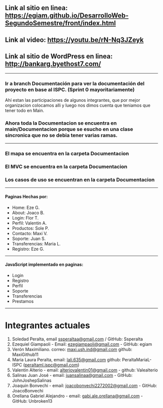 ## Link al sitio en linea: https://egiam.github.io/DesarrolloWeb-SegundoSemestre/front/index.html

## Link al video: https://youtu.be/rN-Nq3JZeyk

## Link al sitio de WordPress en linea: http://bankarg.byethost7.com/

---

### Ir a branch Documentación para ver la documentación del proyecto en base al ISPC. (Sprint 0 mayoritariamente)

Ahí estan las participaciones de algunos integrantes, que por mejor organizacion colocamos alli y luego nos dimos cuenta que teniamos que tener todo en Main.

### Ahora toda la Documentacion se encuentra en main/Documentacion porque se esucho en una clase sincronica que no se debia tener varias ramas.

---

### El mapa se encuentra en la carpeta Documentacion

### El MVC se encuentra en la carpeta Documentacion

### Los casos de uso se encuentran en la carpeta Documentacion

---

#### Paginas Hechas por:

- Home: Eze G.
- About: Joaco B.
- Login: Flor T.
- Perfil: Valentin A.
- Productos: Sole P.
- Contacto: Maxi V.
- Soporte: Juan S.
- Transferencias: Maria L.
- Registro: Eze G.

---

#### JavaScript implementado en paginas:
 - Login
 - Registro
 - Perfil
 - Soporte
 - Transferencias
 - Prestamos

---

# Integrantes actuales

1. Soledad Peralta, email ssperaltaa@gmail.com / GitHub: Ssperalta
2. Ezequiel Giampaoli - Email: ezegiampaoli@gmail.com - GitHub: egiam
3. Verón Maximiliano. correo: maxi.ush.ind@gmail.com github: MaxiGithub11
4. Maria Laura Peralta, email: lali.635@gmail.com github: PeraltaMariaL-ISPC (peraltaml.ispc@gmail.com)
5. Valentin Alterio - email: alteriovalentin01@gmail.com - github: Valealterio
6. Salinas Juan José - email: juansalinaa@gmail.com - GitHub: JohnJoshepSalinas
7. Joaquin Bonvechi - email: joacobonvechi2272002@gmail.com - GitHub: JoacoBonvechi
8. Orellana Gabriel Alejandro - email: gabi.ale.orellana@gmail.com - GitHub: Unbroken13
